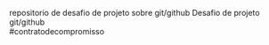 repositorio de desafio de projeto sobre git/github
Desafio de projeto git/github   
#contratodecompromisso
